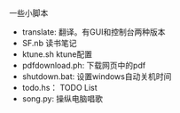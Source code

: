 

一些小脚本


+ translate: 翻译。有GUI和控制台两种版本
+ SF.nb 读书笔记 
+ ktune.sh ktune配置 
+ pdfdownload.ph: 下载网页中的pdf
+ shutdown.bat: 设置windows自动关机时间
+ todo.hs： TODO List 
+ song.py: 操纵电脑唱歌
